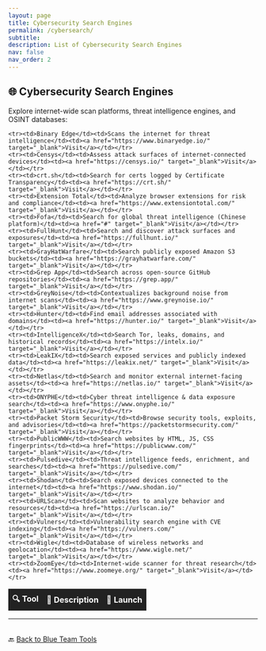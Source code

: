 ```yaml
---
layout: page
title: Cybersecurity Search Engines
permalink: /cybersearch/
subtitle:  
description: List of Cybersecurity Search Engines
nav: false
nav_order: 2
---
```


## 🌐 Cybersecurity Search Engines

Explore internet-wide scan platforms, threat intelligence engines, and OSINT databases:

<table style="width: 100%; border-collapse: collapse; margin-top: 1rem;">
  <thead>
    <tr style="background-color: #222; color: white;">
      <th style="padding: 0.5rem;">🔍 Tool</th>
      <th style="padding: 0.5rem;">📝 Description</th>
      <th style="padding: 0.5rem;">🚀 Launch</th>
    </tr>
  </thead>
  <tbody>

    <tr><td>Binary Edge</td><td>Scans the internet for threat intelligence</td><td><a href="https://www.binaryedge.io/" target="_blank">Visit</a></td></tr>
    <tr><td>Censys</td><td>Assess attack surfaces of internet-connected devices</td><td><a href="https://censys.io/" target="_blank">Visit</a></td></tr>
    <tr><td>crt.sh</td><td>Search for certs logged by Certificate Transparency</td><td><a href="https://crt.sh/" target="_blank">Visit</a></td></tr>
    <tr><td>Extension Total</td><td>Analyze browser extensions for risk and compliance</td><td><a href="https://www.extensiontotal.com/" target="_blank">Visit</a></td></tr>
    <tr><td>Fofa</td><td>Search for global threat intelligence (Chinese platform)</td><td><a href="#" target="_blank">Visit</a></td></tr>
    <tr><td>FullHunt</td><td>Search and discover attack surfaces and exposures</td><td><a href="https://fullhunt.io/" target="_blank">Visit</a></td></tr>
    <tr><td>GrayHatWarfare</td><td>Search publicly exposed Amazon S3 buckets</td><td><a href="https://grayhatwarfare.com/" target="_blank">Visit</a></td></tr>
    <tr><td>Grep App</td><td>Search across open-source GitHub repositories</td><td><a href="https://grep.app/" target="_blank">Visit</a></td></tr>
    <tr><td>GreyNoise</td><td>Contextualizes background noise from internet scans</td><td><a href="https://www.greynoise.io/" target="_blank">Visit</a></td></tr>
    <tr><td>Hunter</td><td>Find email addresses associated with domains</td><td><a href="https://hunter.io/" target="_blank">Visit</a></td></tr>
    <tr><td>IntelligenceX</td><td>Search Tor, leaks, domains, and historical records</td><td><a href="https://intelx.io/" target="_blank">Visit</a></td></tr>
    <tr><td>LeakIX</td><td>Search exposed services and publicly indexed data</td><td><a href="https://leakix.net/" target="_blank">Visit</a></td></tr>
    <tr><td>Netlas</td><td>Search and monitor external internet-facing assets</td><td><a href="https://netlas.io/" target="_blank">Visit</a></td></tr>
    <tr><td>ONYPHE</td><td>Cyber threat intelligence & data exposure search</td><td><a href="https://www.onyphe.io/" target="_blank">Visit</a></td></tr>
    <tr><td>Packet Storm Security</td><td>Browse security tools, exploits, and advisories</td><td><a href="https://packetstormsecurity.com/" target="_blank">Visit</a></td></tr>
    <tr><td>PublicWWW</td><td>Search websites by HTML, JS, CSS fingerprints</td><td><a href="https://publicwww.com/" target="_blank">Visit</a></td></tr>
    <tr><td>Pulsedive</td><td>Threat intelligence feeds, enrichment, and searches</td><td><a href="https://pulsedive.com/" target="_blank">Visit</a></td></tr>
    <tr><td>Shodan</td><td>Search exposed devices connected to the internet</td><td><a href="https://www.shodan.io/" target="_blank">Visit</a></td></tr>
    <tr><td>URLScan</td><td>Scan websites to analyze behavior and resources</td><td><a href="https://urlscan.io/" target="_blank">Visit</a></td></tr>
    <tr><td>Vulners</td><td>Vulnerability search engine with CVE indexing</td><td><a href="https://vulners.com/" target="_blank">Visit</a></td></tr>
    <tr><td>Wigle</td><td>Database of wireless networks and geolocation</td><td><a href="https://www.wigle.net/" target="_blank">Visit</a></td></tr>
    <tr><td>ZoomEye</td><td>Internet-wide scanner for threat research</td><td><a href="https://www.zoomeye.org/" target="_blank">Visit</a></td></tr>

  </tbody>
</table>

---

<p style="margin-top: 2rem;">
  🔙 <a href="/blue-team/">Back to Blue Team Tools</a>
</p>
